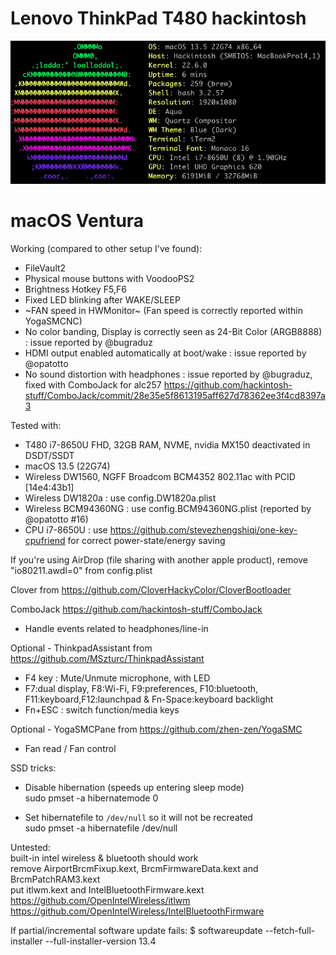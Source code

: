 # Lenovo ThinkPad T480 hackintosh

![lenovo-t480-hackintosh-macos-ventura](neofetch.png)

# macOS Ventura

Working (compared to other setup I've found):

* FileVault2
* Physical mouse buttons with VoodooPS2
* Brightness Hotkey F5,F6
* Fixed LED blinking after WAKE/SLEEP
* ~FAN speed in HWMonitor~ (Fan speed is correctly reported within YogaSMCNC)
* No color banding, Display is correctly seen as 24-Bit Color (ARGB8888) : issue reported by @bugraduz 
* HDMI output enabled automatically at boot/wake : issue reported by @opatotto
* No sound distortion with headphones : issue reported by @bugraduz, fixed with ComboJack for alc257 https://github.com/hackintosh-stuff/ComboJack/commit/28e35e5f8613195aff627d78362ee3f4cd8397a3

Tested with:
* T480 i7-8650U FHD, 32GB RAM, NVME, nvidia MX150 deactivated in DSDT/SSDT
* macOS 13.5 (22G74)
* Wireless DW1560, NGFF Broadcom BCM4352 802.11ac with PCID [14e4:43b1]
* Wireless DW1820a : use config.DW1820a.plist
* Wireless BCM94360NG : use config.BCM94360NG.plist (reported by @opatotto #16)
* CPU i7-8650U : use https://github.com/stevezhengshiqi/one-key-cpufriend for correct power-state/energy saving

If you're using AirDrop (file sharing with another apple product), remove "io80211.awdl=0" from config.plist

Clover from https://github.com/CloverHackyColor/CloverBootloader

ComboJack https://github.com/hackintosh-stuff/ComboJack
- Handle events related to headphones/line-in

Optional - ThinkpadAssistant from https://github.com/MSzturc/ThinkpadAssistant
- F4 key : Mute/Unmute microphone, with LED
- F7:dual display, F8:Wi-Fi, F9:preferences, F10:bluetooth, F11:keyboard,F12:launchpad & Fn-Space:keyboard backlight
- Fn+ESC : switch function/media keys

Optional - YogaSMCPane from https://github.com/zhen-zen/YogaSMC
- Fan read / Fan control

SSD tricks:

* Disable hibernation (speeds up entering sleep mode)  
sudo pmset -a hibernatemode 0

* Set hibernatefile to `/dev/null` so it will not be recreated  
sudo pmset -a hibernatefile /dev/null

Untested:  
built-in intel wireless & bluetooth should work  
remove AirportBrcmFixup.kext, BrcmFirmwareData.kext and BrcmPatchRAM3.kext  
put itlwm.kext and IntelBluetoothFirmware.kext  
https://github.com/OpenIntelWireless/itlwm  
https://github.com/OpenIntelWireless/IntelBluetoothFirmware  

If partial/incremental software update fails:
$ softwareupdate --fetch-full-installer --full-installer-version 13.4

